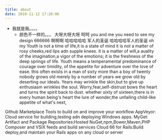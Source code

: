 ```yaml
---
title: about
date: 2018-11-12 17:28:06
---
```

* 我就是我。。。。
  + 颜色不一样的。。。
  大呀大呀大呀
  呵呵
you and  me 
you need to see my design
666666 啊啊啊
哈哈哈哈哈
军人的圣诞
哈哈哈哈军人的圣诞
oh my 
Youth is not a time of life,it is a state of mind
it is not a matter of rosy cheeks,red lips adn supple knees.
it is a matter of will,a auality of the imagination,a vigor of the emotions;
it is the freshness of the deep springs of life.
Youth means a temperamental predominance of courage over timidity, of the appetite for adventure over the love of ease.
this often exists in a man of sixty more than a boy of twenty
nobody grows old merely by a number of years
we grow old by deserting our ideals.
Years may wrinkle the skin,but to give up enthusiasm wrinkles the soul.
Worry,fear,self-distrust bows the heart and turns the spirit back to dust.
whether sixty of sixteen,there is in every human being's heart the lure of wonder,the unfailing child-like appetite of what's next,

Github Marketplace
Tools to build on and improve your workflow
AppVeyor: Cloud service for building,testing adn deploying Windows apps.
MyGet: Artifact and Package Repositories:Hosted NuGet,npm,Bower,Maven,PHP Composer and VSIX feeds and build services
Cloud 66 for Rails:Build deploy,and maintain your Rails apps on any cloud or server